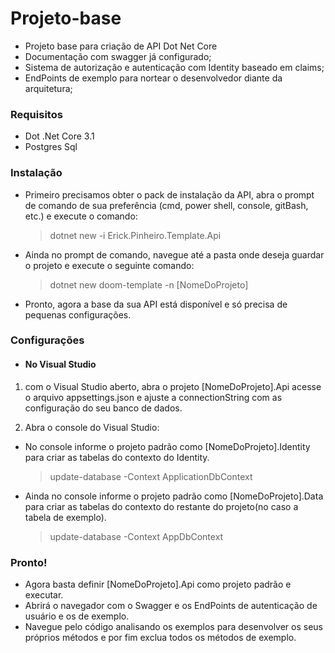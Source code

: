 # Projeto-base
- Projeto base para criação de API Dot Net Core
- Documentação com swagger já configurado;
- Sistema de autorização e autenticação com Identity baseado em claims;
- EndPoints de exemplo para nortear o desenvolvedor diante da arquitetura;

### Requisitos
- Dot .Net Core 3.1
- Postgres Sql

### Instalação
- Primeiro precisamos obter o pack de instalação da API, abra o prompt de comando de sua preferência (cmd, power shell, console, gitBash, etc.) e execute o comando:
	> dotnet new -i Erick.Pinheiro.Template.Api
- Ainda no prompt de comando, navegue até a pasta onde deseja guardar o projeto e execute o seguinte comando:
	> dotnet  new doom-template -n [NomeDoProjeto] 
- Pronto, agora a base da sua API está disponível e só precisa de pequenas configurações.

### Configurações

- #### No Visual Studio
1. com o Visual Studio aberto, abra o projeto [NomeDoProjeto].Api acesse o arquivo appsettings.json e ajuste a connectionString com as configuração do seu banco de dados.

2. Abra o console do Visual Studio:
- No console informe o projeto padrão como [NomeDoProjeto].Identity para criar as tabelas do contexto do Identity.
	> update-database -Context ApplicationDbContext
		
- Ainda no console informe o projeto padrão como [NomeDoProjeto].Data para criar as tabelas do contexto do restante do projeto(no caso a tabela de exemplo).
	> update-database -Context AppDbContext

### Pronto!
- Agora basta definir [NomeDoProjeto].Api como projeto padrão e executar.
- Abrirá o navegador com o Swagger e os EndPoints de autenticação de usuário e os de exemplo.
- Navegue pelo código analisando os exemplos para desenvolver os seus próprios métodos e por fim exclua todos os métodos de exemplo.
